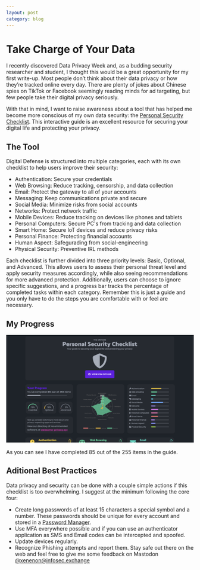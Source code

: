 ```yaml
---
layout: post
category: blog
---
```


# Take Charge of Your Data

I recently discovered Data Privacy Week and, as a budding security researcher and student, I thought this would be a great opportunity for my first write-up. Most people don’t think about their data privacy or how they’re tracked online every day. There are plenty of jokes about Chinese spies on TikTok or Facebook seemingly reading minds for ad targeting, but few people take their digital privacy seriously.

With that in mind, I want to raise awareness about a tool that has helped me become more conscious of my own data security: the [Personal Security Checklist](https://digital-defense.io). This interactive guide is an excellent resource for securing your digital life and protecting your privacy.

## The Tool
Digital Defense is structured into multiple categories, each with its own checklist to help users improve their security:
- Authentication: Secure your credentials 
- Web Browsing: Reduce tracking, censorship, and data collection
- Email: Protect the gateway to all of your accounts
- Messaging: Keep communications private and secure
- Social Media: Minimize risks from social accounts
- Networks: Protect network traffic
- Mobile Devices: Reduce tracking on devices like phones and tablets
- Personal Computers: Secure PC's from tracking and data collection
- Smart Home: Secure IoT devices and reduce privacy risks
- Personal Finance: Protecting financial accounts
- Human Aspect: Safegurading from social-engineering
- Physical Security: Preventive IRL methods

Each checklist is further divided into three priority levels: Basic, Optional, and Advanced. This allows users to assess their personal threat level and apply security measures accordingly, while also seeing recommendations for more advanced protection. Additionally, users can choose to ignore specific suggestions, and a progress bar tracks the percentage of completed tasks within each category. Remember this is just a guide and you only have to do the steps you are comfortable with or feel are necessary.

## My Progress

![Digital Privacy Guide Screenshot](assets/png/Digital_Privacy_Guide_Screenshot.png)

As you can see I have completed 85 out of the 255 items in the guide. 

## Aditional Best Practices

Data privacy and security can be done with a couple simple actions if this checklist is too overwhelming. I suggest at the minimum following the core four:
- Create long passwords of at least 15 characters a special symbol and a number. These passwords should be unique for every account and stored in a [Password Manager](https://bitwarden.com/about).
- Use MFA everywhere possible and if you can use an authenticator application as SMS and Email codes can be intercepted and spoofed.
- Update devices regularly.
- Recognize Phishing attempts and report them.
Stay safe out there on the web and feel free to give me some feedback on Mastodon [@xenenon@infosec.exchange](https://infosec.exchange/@xenenon)
